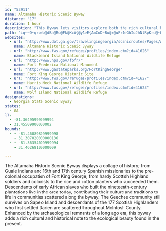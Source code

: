 ```yaml
---
id: "53911"
name: Altamaha Historic Scenic Byway
distance: "17"
duration: 1 hour
description: "This Byway lets visitors explore both the rich cultural heritage and the diverse marsh ecosystems found along Georgia's coast."
path: "iq~~D~qroNo@dBa@Rc@Fk@KcA{@yAeE{AmCoD~Bu@r@uFrIeGhIoJhNlRpKrd@~WlGhHhKlOhArBnGfIlNzRtVl^pExFdA`ApAx@dFpBtCj@zA?j~@tF|WlApc@pDfC`@bEjAxDlAdDxA`\\`OhErAr@j@pLpFrCrBxF|E~WvRrFlEzKtBrVdE`IjBxGxBlFrBrNlG~HtEnXhR|DdBz^hMdK`EbCdBhC~BxAfBhBjCrA`CfC~Gr@`Dh@zD^rEFrBCtEKvBs@zEwA`HaBfGSVZ~A`ExBlKhHrf@pZ`NlHdc@|WdOzE~s@hTbBXhBDzCSbd@oMnEeA`Ea@zj@sB`ELlDl@pCpAvCrBlz@~u@vKjKzAfAtA~@xAj@xCr@VRjB^p@?"
websites:
  - url: "http://www.dot.ga.gov/travelingingeorgia/scenicroutes/Pages/Altamaha.aspx"
    name: Altamaha Historic Scenic Byway
  - url: "http://www.fws.gov/refuges/profiles/index.cfm?id=41626"
    name: Blackbeard Island National Wildlife Refuge
  - url: "http://www.nps.gov/fofr/"
    name: Fort Frederica National Monument
  - url: "http://www.gastateparks.org/FortKingGeorge"
    name: Fort King George Historic Site
  - url: "http://www.fws.gov/refuges/profiles/index.cfm?id=41627"
    name: Harris Neck National Wildlife Refuge
  - url: "http://www.fws.gov/refuges/profiles/index.cfm?id=41623"
    name: Wolf Island National Wildlife Refuge
designations:
  - Georgia State Scenic Byway
states:
  - GA
ll:
  - -81.36495999999994
  - 31.45509900000002
bounds:
  - - -81.46089899999998
    - 31.307020000000136
  - - -81.36354099999994
    - 31.46268100000009

---
```


<p>The Altamaha Historic Scenic Byway displays a collage of history; from Guale Indians and 16th and 17th century Spanish missionaries to the pre-colonial occupation of Fort King George; from hardy Scottish Highland soldiers and colonists to the rice and cotton planters who succeeded them. Descendants of early African slaves who built the nineteenth-century plantations live in the area today, contributing their culture and traditions to life in communities scattered along the byway. The Geechee community still survives on Sapelo Island and descendants of the 177 Scottish Highlanders who first settled Darien are scattered throughout McIntosh County. Enhanced by the archaeological remnants of a long ago era, this byway adds a rich cultural and historical note to the ecological beauty found in the present.</p>
